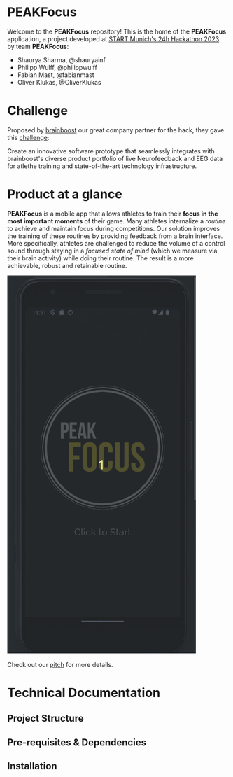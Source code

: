 # PEAKFocus

Welcome to the **PEAKFocus** repository! This is the home of the **PEAKFocus** application, a project developed at [START Munich's 24h Hackathon 2023](https://www.linkedin.com/events/24hourhackathon-sportsandhealth7073922193423781888/about/) by team **PEAKFocus**:
- Shaurya Sharma, @shauryainf
- Philipp Wulff, @philippwulff
- Fabian Mast, @fabianmast
- Oliver Klukas, @OliverKlukas

# Challenge
Proposed by [brainboost](https://brainboost.de/en/) our great company partner for the hack, they gave this [challenge](https://www.linkedin.com/feed/update/urn:li:activity:7074671365953335296/):

Create an innovative software prototype that seamlessly integrates with brainboost's diverse product portfolio of live Neurofeedback and EEG data for atlethe training and state-of-the-art technology infrastructure.

# Product at a glance
**PEAKFocus** is a mobile app that allows athletes to train their **focus in the most important moments** of their game. Many athletes internalize a *routine* to achieve and maintain focus during competitions. Our solution improves the training of these routines by providing feedback from a brain interface. More specifically, athletes are challenged to reduce the volume of a control sound through staying in a *focused state of mind* (which we measure via their brain activity) while doing their routine. The result is a more achievable, robust and retainable routine.

![PEAKFocus](assets/PEAKFocus.gif)

Check out our [pitch](assets/PeakFocusPitch.pdf) for more details.

# Technical Documentation

## Project Structure

## Pre-requisites & Dependencies

## Installation


